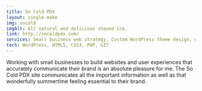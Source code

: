 ```yaml
---
title: So Cold PDX
layout: single-make
img: socold
imgAlt: All natural and delicious shaved ice.
link: http://socoldpdx.com/
services: Small business web strategy, Custom WordPress theme design, development, and deployment.
tech: WordPress, HTML5, CSS3, PHP, GIT
---
```

<p>Working with small businesses to build websites and user experiences that accurately communicate their brand is an absolute pleasure for me. The So Cold PDX site communicates all the important information as well as that wonderfully summertime feeling essential to their brand.</p>